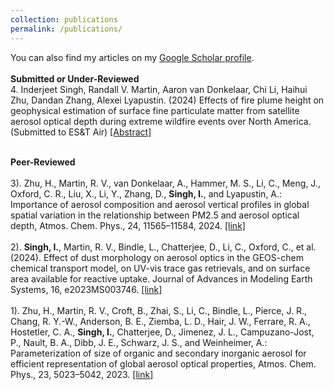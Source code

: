 ```yaml
---
collection: publications
permalink: /publications/
---
```

You can also find my articles on my [Google Scholar profile](https://scholar.google.com/citations?user=IVedA8gAAAAJ&hl=en&authuser=1).\
\
**Submitted or Under-Reviewed** \
4.	Inderjeet Singh, Randall V. Martin, Aaron van Donkelaar, Chi Li, Haihui Zhu, Dandan Zhang, Alexei Lyapustin. (2024) Effects of fire plume height on geophysical estimation of surface fine particulate matter from satellite aerosol optical depth during extreme wildfire events over North America. (Submitted to ES&T Air) [[Abstract]](https://github.com/user-attachments/assets/a257bd12-4cf6-4320-adba-f9857a7c0153)

\
**Peer-Reviewed**\
\
3). Zhu, H., Martin, R. V., van Donkelaar, A., Hammer, M. S., Li, C., Meng, J., Oxford, C. R., Liu, X., Li, Y., Zhang, D., **Singh, I.**, and Lyapustin, A.: Importance of aerosol composition and aerosol vertical profiles in global spatial variation in the relationship between PM2.5 and aerosol optical depth, Atmos. Chem. Phys., 24, 11565–11584, 2024. [[link]](https://doi.org/10.5194/acp-24-11565-2024)\
\
2). **Singh, I.**, Martin, R. V., Bindle, L., Chatterjee, D., Li, C., Oxford, C., et al. (2024). Effect of dust morphology on aerosol optics in the GEOS-chem chemical transport model, on UV-vis trace gas retrievals, and on surface area available for reactive uptake. Journal of Advances in Modeling Earth Systems, 16, e2023MS003746. [[link]](https://doi.org/10.1029/2023MS003746)\
\
1). Zhu, H., Martin, R. V., Croft, B., Zhai, S., Li, C., Bindle, L., Pierce, J. R., Chang, R. Y.-W., Anderson, B. E., Ziemba, L. D., Hair, J. W., Ferrare, R. A., Hostetler, C. A., **Singh, I.**, Chatterjee, D., Jimenez, J. L., Campuzano-Jost, P., Nault, B. A., Dibb, J. E., Schwarz, J. S., and Weinheimer, A.: Parameterization of size of organic and secondary inorganic aerosol for efficient representation of global aerosol optical properties, Atmos. Chem. Phys., 23, 5023–5042, 2023. [[link]](https://doi.org/10.1029/2023MS003746)

